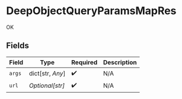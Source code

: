 # DeepObjectQueryParamsMapRes

OK


## Fields

| Field              | Type               | Required           | Description        |
| ------------------ | ------------------ | ------------------ | ------------------ |
| `args`             | dict[str, *Any*]   | :heavy_check_mark: | N/A                |
| `url`              | *Optional[str]*    | :heavy_check_mark: | N/A                |